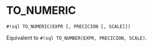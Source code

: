 # TO_NUMERIC


`#!sql TO_NUMERIC(EXPR [, PRECICION [, SCALE]])`

Equivalent to `#!sql TO_NUMBER(EXPR, PRECICION, SCALE)`.


